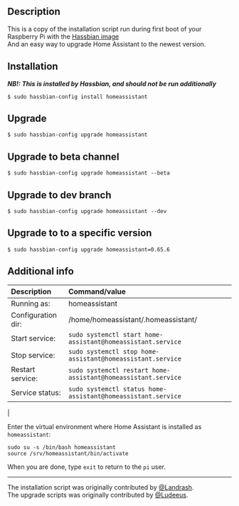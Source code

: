 ## Description
This is a copy of the installation script run during first boot of your Raspberry Pi with the [Hassbian image](https://github.com/home-assistant/pi-gen/releases/latest)\
And an easy way to upgrade Home Assistant to the newest version.

## Installation
_**NB!: This is installed by Hassbian, and should not be run additionally**_
```
$ sudo hassbian-config install homeassistant
```

## Upgrade
```
$ sudo hassbian-config upgrade homeassistant
```

## Upgrade to beta channel
```
$ sudo hassbian-config upgrade homeassistant --beta
```

## Upgrade to dev branch
```
$ sudo hassbian-config upgrade homeassistant --dev
```

## Upgrade to to a specific version
```
$ sudo hassbian-config upgrade homeassistant=0.65.6
```

## Additional info
Description | Command/value
:--- | :---
Running as: | homeassistant
Configuration dir: | /home/homeassistant/.homeassistant/
Start service: | `sudo systemctl start home-assistant@homeassistant.service`
Stop service: | `sudo systemctl stop home-assistant@homeassistant.service`
Restart service: | `sudo systemctl restart home-assistant@homeassistant.service`
Service status: | `sudo systemctl status home-assistant@homeassistant.service`
|

Enter the virtual environment where Home Assistant is installed as `homeassistant`:
```
sudo su -s /bin/bash homeassistant
source /srv/homeassistant/bin/activate
```
When you are done, type `exit` to return to the `pi` user.

***
The installation script was originally contributed by [@Landrash](https://github.com/landrash).  
The upgrade scripts was originally contributed by [@Ludeeus](https://github.com/ludeeus).
